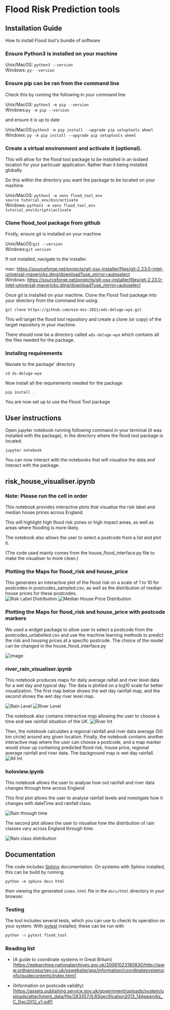 # Flood Risk Prediction tools

## Installation Guide

How to install Flood tool's bundle of software  

### Ensure Python3 is installed on your machine 

Unix/MacOS: ``python3 --version``  
Windows: ``py- -version``  

### Ensure pip can be ran from the command line

Check this by running the following in your command line  

Unix/MacOS: ``python3 -m pip --version``  
Windows:``py -m pip --version``  

and ensure it is up to date  

Unix/MacOS:``python3 -m pip install --upgrade pip setuptools wheel``  
Windows: ``py -m pip install --upgrade pip setuptools wheel``  


### Create a virtual environment and activate it (optional). 

This will allow for the flood tool package to be installed in an isolaed location for your particualr application. Rather than it being installed globally.  

Do this within the directory you want the package to be located on your machine.  

Unix/MacOS: ``python3 -m venv flood_tool_env``  
            ``source tutorial_env/bin/activate``   
Windows: ``python3 -m venv flood_tool_env``  
         ``tutorial_env\Scripts\activate``  

### Clone flood_tool package from github 

Firstly, ensure git is installed on your machine  

Unix/MacOS:``git --version``  
Windows:``git version``  

If not installed, navigate to the installer.  

mac: https://sourceforge.net/projects/git-osx-installer/files/git-2.23.0-intel-universal-mavericks.dmg/download?use_mirror=autoselect  
Windows: https://sourceforge.net/projects/git-osx-installer/files/git-2.23.0-intel-universal-mavericks.dmg/download?use_mirror=autoselect  

Once git is installed on your machine. Clone the Flood Tool package into your directory from the command line using:  

``git clone https://github.com/ese-msc-2021/ads-deluge-wye.git``  

This will target the flood tool repository and create a clone (or copy) of the target repository in your machine.  

There should now be a directory called ``ads-deluge-wye`` which contains all the files needed for the package.  

### Installng requirements

Naviate to the package' directory   

``cd ds-deluge-wye``  

Now install all the requirements needed for the package  

``pip install .``  

You are now set up to use the Flood Tool package  
## User instructions

Open jupyter notebook running following command in your terminal (it was installed with the package), in the directory where the flood tool package is located.  

``jupyter notebook``  

You can now interact with the notebooks that will visualise the data and interact with the package. 

## risk_house_visualiser.ipynb
### Note: Please run the cell in order

This notebook provides interactive plots that visualise the risk label and median house prices across England.  

This will highlight high flood risk zones or high impact areas, as well as areas where flooding is more likely.     


The notebook also allows the user to select a postcode from a list and plot it.  


(The code used mainly comes from the house_flood_interface.py file to make the visualiser to more clean.)  

### Plotting the Maps for flood_risk and house_price
This generates an interactive plot of the flood risk on a scale of 1 to 10 for postcodes in postcodes_sampled.csv, as well as the distribution of median house prices for these postcodes.  
![Risk Label Distribution](images/risk_label.png)
![Median House Price Distribution](images/house_price.png)

### Plotting the Maps for flood_risk and house_price with postcode markers
We used a widget package to allow user to select a postcode from the postcodes_unlabelled.csv and use the machine learning methods to predict the risk and housing prices at a specific postcode. The choice of the model can be changed in the house_flood_interface.py

![image](https://user-images.githubusercontent.com/90031508/146560439-643ff533-c6e4-4b41-b8de-7f2b0fa0b92c.png)


### river_rain_visualiser.ipynb

This notebook produces maps for daily average raifall and river level data for a wet day and typical day. The data is plotted on a log10 scale for better visualization. The first map below shows the wet day rainfall map, and the second shows the wet day river level map.
 
![Rain Level](images/rain_level.png)
![River Level](images/river_level.png)

The notebook also contains interactive map allowing the user to choose a time and see rainfall situation of the UK.
![River Int](images/all_int.png)

Then, the notebook calculates a regional rainfall and river data average (50 km circle) around any given location. Finally, the notebook contains another interactive map where the user can choose a postcode, and a map marker would show up containing predicted flood risk, house price, regional average rainfall and river data. The background map is wet day rainfall.
![All Int](images/river_int.png)


### holoview.ipynb

This notebook allows the user to analyse how out rainfall and river data changes through time across England   

This first plot allows the user to analyse rainfall levels and nvestigate how it changes with dateTime and rainfall class.   

![Rain through time](images/rainfall_time.png)

The second plot allows the user to visualise how the distribution of rain classes vary across England through time.   

![Rain class distribution](images/rain_class.png)

## Documentation

The code includes [Sphinx](https://www.sphinx-doc.org) documentation. On systems with Sphinx installed, this can be build by running. 

```
python -m sphinx docs html
```

then viewing the generated `index.html` file in the `docs/html` directory in your browser.


### Testing

The tool includes several tests, which you can use to checki its operation on your system. With [pytest](https://doc.pytest.org/en/latest) installed, these can be run with

```bash
python -m pytest flood_tool
```

### Reading list

 - (A guide to coordinate systems in Great Britain)[https://webarchive.nationalarchives.gov.uk/20081023180830/http://www.ordnancesurvey.co.uk/oswebsite/gps/information/coordinatesystemsinfo/guidecontents/index.html]

 - (Information on postcode validity)[https://assets.publishing.service.gov.uk/government/uploads/system/uploads/attachment_data/file/283357/ILRSpecification2013_14Appendix_C_Dec2012_v1.pdf]
